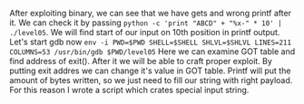 After exploiting binary, we can see that we have gets and wrong printf after it.
We can check it by passing `python -c 'print "ABCD" + "%x-" * 10' | ./level05`.
We will find start of our input on 10th position in printf output.
Let's start gdb now `env -i PWD=$PWD SHELL=$SHELL SHLVL=$SHLVL LINES=211 COLUMNS=53 /usr/bin/gdb $PWD/level05`
Here we can examine GOT table and find address of exit(). After it we will be able to craft proper exploit.
By putting exit addres we can change it's value in GOT table. Printf will put the amount of bytes written, so we just need to fill
our string with right payload. For this reason I wrote a script which crates special input string.